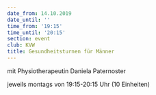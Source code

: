 ```yaml
---
date_from: 14.10.2019
date_until: ''
time_from: '19:15'
time_until: '20:15'
section: event
club: KVW
title: Gesundheitsturnen für Männer
---
```

mit Physiotherapeutin Daniela Paternoster

jeweils montags von 19:15-20:15 Uhr (10 Einheiten)
